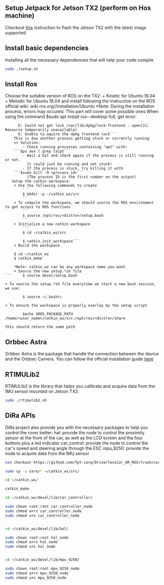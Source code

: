 ## Setup Jetpack for Jetson TX2 (perform on Hos machine)

Checkout [this](https://github.com/fpt-corp/DiRa/blob/master/DiRa_Software/Jetson_TX2/Document/Setup_Flash_Jetson_TX2.txt) instruction to flash the Jetson TX2 with the latest image supported


## Install basic dependencies
Installing all the necessary dependencies that will help your code compile

```bash
sudo ./setup.sh
```

## Install Ros


Choose the suitable version of ROS on the TX2: 
	+ Kinetic for Ubuntu 16.04
	+ Melodic for Ubuntu 18.04
and install following the instruction on the ROS official wiki: wiki.ros.org/<distro>/installation/Ubuntu
   *Note: During the installation process, errors may occured. This part will cover some possible ones
	When using the command $sudo apt install ros-<distro>-desktop-full, get error:
```
	  E: Could not get lock /var/lib/dpkg/lock-frontend - open(11: Resource temporarily unavailable)
	  E: Unable to aquire the dpkg frontend lock```
	This is due another process getting stuck or currently running
	=> Solution: 
		- Check running processes containing "apt" with: 
	```$ps aux | grep [a]pt```
		- Wait a bit and check again if the process is still running or not. 
		  It could just be running and not stuck!
		- If the process is stuck, try killing it with 		
	```$sudo kill -9 <process_id>``` 
		  (The process ID is the first number on the output)
   Setup the catkin workspace: 
	+ Use the following commands to create
		```
		$ mkdir -p ~/catkin_ws/src
		```
	+ To compile the workspace, we should source the ROS environment to get access to ROS functions
		```
		$ source /opt/ros/<distro>/setup.bash
		```
	+ Initialize a new catkin workspace
		```
		$ cd ~/catkin_ws/src
		
		$ catkin_init_workspace```
	+ Build the workspace
```
		$ cd ~/catkin_ws
		$ catkin_make
```
	*Note: catkin_ws can be any workspace name you want
	+ Source the new setup.*sh file
```		$ source devel/setup.bash
```	
	+ To source the setup.*sh file everytime we start a new bash session, we use:
```		$ echo "source ~/catkin_ws/devel/setup.bash" >> ~/.bashrc
		$ source ~/.bashrc
```	
	+ To ensure the workspace is properly overlay by the setup script
```		
		$echo $ROS_PACKAGE_PATH /home/<user_name>/catkin_ws/src:/opt/ros/<distro>/share
```	  
	this should return the same path
## Orbbec Astra
Orbbec Astra is the package that handle the connection between the device and the Orbbec Camera. You can follow the official installation guide [here](https://github.com/orbbec/ros_astra_camera)

## RTIMULib2
RTIMULib2 is the library that helps you calibrate and acquire data from the IMU sensor mounted on Jetson TX2. 

```bash
sudo ./rtimulib2.sh
```
## DiRa APIs
DiRa project also provide you with the necessary packages to help you control the rover better:
 hal: provide the node to control the proximity sensor at the front of the car, as well as the LCD screen and the four buttons plus a led indicator
 car_control: provide the node to control the car's speed and steering angle through the ESC
 mpu_9250: provide the node to acquire data from the IMU sensor

```bash
svn checkout https://github.com/fpt-corp/DriverlessCar_DR_ROS/trunk/core

sudo cp -a core/* ~/catkin_ws/src/

cd ~/catkin_ws/

catkin_make

cd ~/catkin_ws/devel/lib/car_controller/

sudo chown root:root car_controller_node
sudo chmod a+rx car_controller_node
sudo chmod u+s car_controller_node


cd ~/catkin_ws/devel/lib/hal/

sudo chown root:root hal_node
sudo chmod a+rx hal_node
sudo chmod u+s hal_node


cd ~/catkin_ws/devel/lib/mpu_9250/

sudo chown root:root mpu_9250_node
sudo chmod a+rx mpu_9250_node
sudo chmod u+s mpu_9250_node

```


